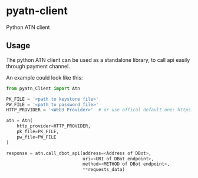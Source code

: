 # pyatn-client

Python ATN client


## Usage

The python ATN client can be used as a standalone library, to call api easily through payment channel.

An example could look like this:

```python
from pyatn_Client import Atn

PK_FILE = '<path to keystore file>'
PW_FILE = '<path to password file>'
HTTP_PROVIDER = '<Web3 Provider>'  # or use offical default one: https://rpc-test.atnio.net

atn = Atn(
    http_provider=HTTP_PROVIDER,
    pk_file=PK_FILE,
    pw_file=PW_FILE
)

response = atn.call_dbot_api(address=<Address of DBot>,
                             uri=<URI of DBot endpoint>,
                             method=<METHOD of DBot endpoint>,
                             **requests_data)
```
